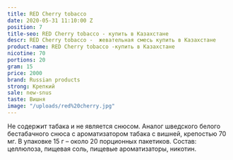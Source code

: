 ```yaml
---
title: RED Cherry tobacco
date: 2020-05-31 11:10:00 Z
position: 7
title-seo: RED Cherry tobacco - купить в Казахстане
descr: RED Cherry tobacco -  жевательная смесь купить в Казахстане
product-name: RED Cherry tobacco -купить в Казахстане
nicotine: 70
portions: 20
gram: 15
price: 2000
brand: Russian products
strong: Крепкий
sale: new-snus
taste: Вишня
image: "/uploads/red%20cherry.jpg"
---
```


Не содержит табака и не является снюсом.
 Аналог шведского белого бестабачного снюса с ароматизатором табака с вишней, крепостью 70 мг. 
В упаковке 15 г – около 20 порционных пакетиков. 
Состав: целлюлоза, пищевая соль, пищевые ароматизаторы, никотин.